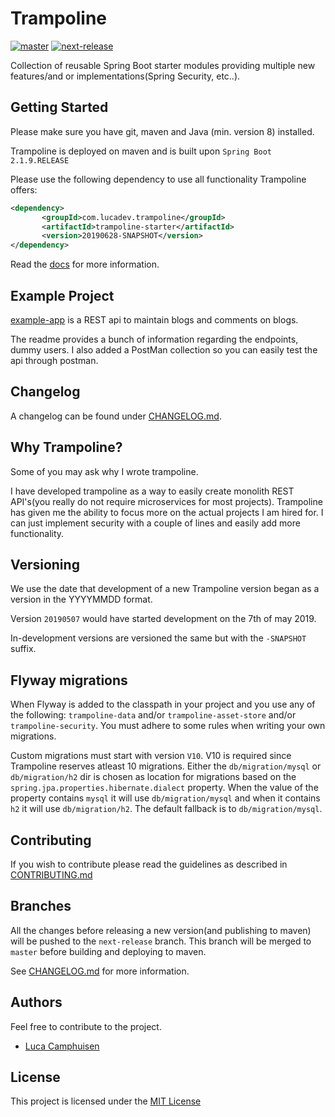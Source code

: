 # Trampoline

[![master](http://lucadev.com/service/jenkins/buildStatus/icon?job=trampoline&build=10)](http://lucadev.com/service/jenkins/job/trampoline/10/)
[![next-release](http://lucadev.com/service/jenkins/buildStatus/icon?job=trampoline)](http://lucadev.com/service/jenkins/job/trampoline/)

Collection of reusable Spring Boot starter modules providing multiple new features/and or implementations(Spring Security, etc..).

## Getting Started

Please make sure you have git, maven and Java (min. version 8) installed.

Trampoline is deployed on maven and is built upon `Spring Boot 2.1.9.RELEASE`

Please use the following dependency to use all functionality Trampoline offers:
```xml
<dependency>
       <groupId>com.lucadev.trampoline</groupId>
       <artifactId>trampoline-starter</artifactId>
       <version>20190628-SNAPSHOT</version>
</dependency>
```
Read the [docs](/docs/README.md) for more information.

## Example Project

[example-app](example-app) is a REST api to maintain blogs and comments on blogs.

The readme provides a bunch of information regarding the endpoints, dummy users. I also added a PostMan collection so you can easily test the api through postman.

## Changelog

A changelog can be found under [CHANGELOG.md](CHANGELOG.md).

## Why Trampoline?

Some of you may ask why I wrote trampoline.

I have developed trampoline as a way to easily create monolith REST API's(you really do not require microservices for most projects).
Trampoline has given me the ability to focus more on the actual projects I am hired for.
I can just implement security with a couple of lines and easily add more functionality.

## Versioning

We use the date that development of a new Trampoline version began as a version in the YYYYMMDD format.

Version `20190507` would have started development on the 7th of may 2019.

In-development versions are versioned the same but with the `-SNAPSHOT` suffix.

## Flyway migrations

When Flyway is added to the classpath in your project and you use any of the following: `trampoline-data` and/or `trampoline-asset-store` and/or `trampoline-security`.
You must adhere to some rules when writing your own migrations.

Custom migrations must start with version `V10`. V10 is required since Trampoline reserves atleast 10 migrations.
Either the `db/migration/mysql` or `db/migration/h2` dir is chosen as location for migrations based on the `spring.jpa.properties.hibernate.dialect` property.
When the value of the property contains `mysql` it will use `db/migration/mysql` and when it contains `h2` it will use `db/migration/h2`.
The default fallback is to `db/migration/mysql`.

## Contributing

If you wish to contribute please read the guidelines as described in [CONTRIBUTING.md](/CONTRIBUTING.md)

## Branches

All the changes before releasing a new version(and publishing to maven) will be pushed to the `next-release` branch.
This branch will be merged to `master` before building and deploying to maven.

See [CHANGELOG.md](CHANGELOG.md) for more information.

## Authors

Feel free to contribute to the project.

- [Luca Camphuisen](https://github.com/Camphul)

## License

This project is licensed under the [MIT License](/LICENSE.txt)
